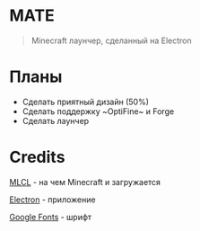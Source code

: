 # MATE
> Minecraft лаунчер, сделанный на Electron

# Планы
* Сделать приятный дизайн (50%)
* Сделать поддержку ~OptiFine~ и Forge
* Сделать лаунчер

# Credits
[MLCL](https://github.com/Pierce01/MinecraftLauncher-core) - на чем Minecraft и загружается

[Electron](https://www.electronjs.org) - приложение

[Google Fonts](https://fonts.google.com) - шрифт

